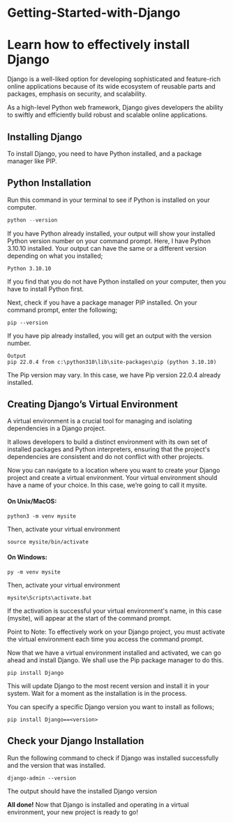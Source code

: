 # Getting-Started-with-Django
# Learn how to effectively install Django

Django is a well-liked option for developing sophisticated and feature-rich online applications because of its wide ecosystem of reusable parts and packages, emphasis on security, and scalability.

As a high-level Python web framework, Django gives developers the ability to swiftly and efficiently build robust and scalable online applications.

## Installing Django

To install Django, you need to have Python installed, and a package manager like PIP.

## Python Installation
Run this command in your terminal to see if Python is installed on your computer.
```Python
python --version
```

If you have Python already installed, your output will show your installed Python version number on your command prompt. Here, I have Python 3.10.10 installed. Your output can have the same or a different version depending on what you installed;
```
Python 3.10.10
```

If you find that you do not have Python installed on your computer, then you have to install Python first.

Next, check if you have a package manager PIP installed. On your command prompt, enter the following;
```
pip --version
```

If you have pip already installed, you will get an output with the version number.
```
Output
pip 22.0.4 from c:\python310\lib\site-packages\pip (python 3.10.10)
```

The Pip version may vary. In this case, we have Pip version 22.0.4 already installed.


## Creating Django’s Virtual Environment

A virtual environment is a crucial tool for managing and isolating dependencies in a Django project. 

It allows developers to build a distinct environment with its own set of installed packages and Python interpreters, ensuring that the project's dependencies are consistent and do not conflict with other projects.

Now you can navigate to a location where you want to create your Django project and create a virtual environment. Your virtual environment should have a name of your choice. In this case, we’re going to call it mysite. 

#### On Unix/MacOS:

```
python3 -m venv mysite
```

Then, activate your virtual environment
```
source mysite/bin/activate
```

#### On Windows:
```
py -m venv mysite
```

Then, activate your virtual environment
```
mysite\Scripts\activate.bat
```

If the activation is successful your virtual environment's name, in this case (mysite), will appear at the start of the command prompt.

Point to Note: To effectively work on your Django project, you must activate the virtual environment each time you access the command prompt.


Now that we have a virtual environment installed and activated, we can go ahead and install Django. We shall use the Pip package manager to do this.
```
pip install Django
```

This will update Django to the most recent version and install it in your system. Wait for a moment as the installation is in the process.

You can specify a specific Django version you want to install as follows;
```
pip install Django==<version>
```


## Check your Django Installation

Run the following command to check if Django was installed successfully and the version that was installed.
```
django-admin --version
```

The output should have the installed Django version

**All done!** Now that Django is installed and operating in a virtual environment, your new project is ready to go!



